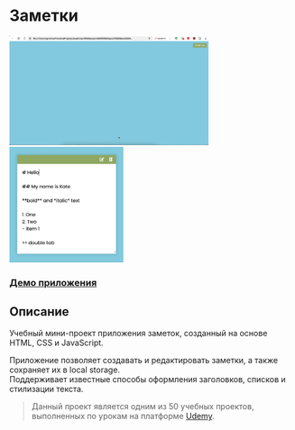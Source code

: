 # Заметки

<img src="notesApp.gif" alt="Notes App GIF" width="70%">
<img src="notesAppStyling.gif" alt="Notes App GIF" width="40%">

### [Демо приложения]()

## Описание

Учебный мини-проект приложения заметок, созданный на основе HTML, CSS и JavaScript.

Приложение позволяет создавать и редактировать заметки, а также сохраняет их в local storage.\
Поддерживает известные способы оформления заголовков, списков и стилизации текста.

> Данный проект является одним из 50 учебных проектов, выполненных по урокам на платформе [Udemy](https://www.udemy.com/course/50-projects-50-days/?referralCode=684EE5F9DE1745B6428B&couponCode=ST7MT41824).